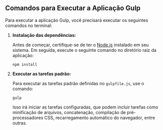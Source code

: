 ## Comandos para Executar a Aplicação Gulp

Para executar a aplicação Gulp, você precisará executar os seguintes comandos no terminal:

1. **Instalação das dependências:**

   Antes de começar, certifique-se de ter o [Node.js](https://nodejs.org/) instalado em seu sistema. Em seguida, execute o seguinte comando no diretório raiz da aplicação:

   ```
   npm install
   ```

2. **Executar as tarefas padrão:**

   Para executar as tarefas padrão definidas no `gulpfile.js`, use o comando:

   ```
   gulp
   ```

   Isso irá iniciar as tarefas configuradas, que podem incluir tarefas como minificação de arquivos, concatenação, compilação de pré-processadores CSS, recarregamento automático do navegador, entre outras.
